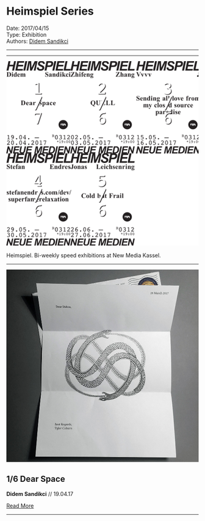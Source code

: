 # Heimspiel Series

Date: 2017/04/15  
Type: Exhibition  
Authors: [Didem Sandikci](http://didemsandikci.com)  

---
---

![](heimspiel.png)

Heimspiel. Bi-weekly speed exhibitions at New Media Kassel.

---

![](dear-space.jpg)

## 1/6 Dear Space

**Didem Sandikci** // 19.04.17

[Read More](/heimspiel-didem-sandikci-dear-space)

---

